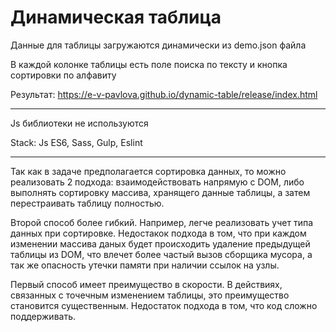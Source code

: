 # Динамическая таблица

Данные для таблицы загружаются динамически из demo.json файла

В каждой колонке таблицы есть поле поиска по тексту и кнопка сортировки по алфавиту

Результат:
https://e-v-pavlova.github.io/dynamic-table/release/index.html

---

Js библиотеки не используются

Stack: Js ES6, Sass, Gulp, Eslint

---

Так как в задаче предполагается сортировка данных,
то можно реализовать 2 подхода: 
взаимодействовать напрямую с DOM, либо 
выполнять сортировку массива, хранящего данные таблицы,
а затем перестраивать таблицу полностью.

Второй способ более гибкий.
Например, легче реализовать учет типа данных при сортировке.
Недостакок подхода в том, что при каждом изменении массива даных будет 
происходить удаление предыдущей таблицы из DOM,
что влечет более частый вызов сборщика мусора,
а так же опасность утечки памяти при наличии ссылок на узлы.

Первый способ имеет преимущество в скорости.
В действиях, связанных с точечным изменением таблицы,
это преимущество становится существенным.
Недостаток подхода в том, что код сложно поддерживать.